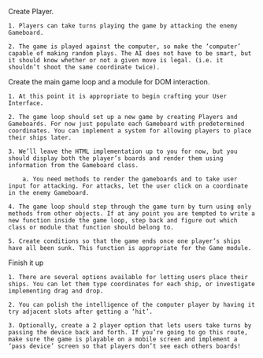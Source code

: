 Create Player.

    1. Players can take turns playing the game by attacking the enemy Gameboard.

    2. The game is played against the computer, so make the ‘computer’ capable of making random plays. The AI does not have to be smart, but it should know whether or not a given move is legal. (i.e. it shouldn’t shoot the same coordinate twice).

Create the main game loop and a module for DOM interaction.

    1. At this point it is appropriate to begin crafting your User Interface.

    2. The game loop should set up a new game by creating Players and Gameboards. For now just populate each Gameboard with predetermined coordinates. You can implement a system for allowing players to place their ships later.

    3. We’ll leave the HTML implementation up to you for now, but you should display both the player’s boards and render them using information from the Gameboard class.

        a. You need methods to render the gameboards and to take user input for attacking. For attacks, let the user click on a coordinate in the enemy Gameboard.

    4. The game loop should step through the game turn by turn using only methods from other objects. If at any point you are tempted to write a new function inside the game loop, step back and figure out which class or module that function should belong to.

    5. Create conditions so that the game ends once one player’s ships have all been sunk. This function is appropriate for the Game module.

Finish it up

    1. There are several options available for letting users place their ships. You can let them type coordinates for each ship, or investigate implementing drag and drop.

    2. You can polish the intelligence of the computer player by having it try adjacent slots after getting a ‘hit’.

    3. Optionally, create a 2 player option that lets users take turns by passing the device back and forth. If you’re going to go this route, make sure the game is playable on a mobile screen and implement a ‘pass device’ screen so that players don’t see each others boards!